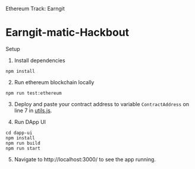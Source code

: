 Ethereum Track: Earngit

# Earngit-matic-Hackbout 
 
Setup

1. Install dependencies
```
npm install
```

2. Run ethereum blockchain locally
```
npm run test:ethereum
```

3. Deploy and paste your contract address to variable `ContractAddress` on line 7 in [utils.js](./dapp-ui/plugins/utils.js).


4. Run DApp UI
```
cd dapp-ui
npm install
npm run build
npm run start
```
5. Navigate to http://localhost:3000/ to see the app running.

